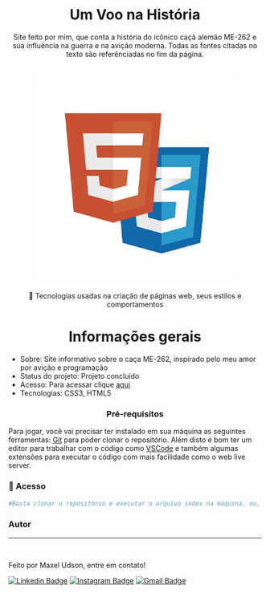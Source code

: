 <h1 align="center">Um Voo na História</h1>
<p align="center">Site feito por mim, que conta a história do icônico caçã alemão ME-262 e sua influência na guerra e na avição moderna. Todas as fontes citadas no texto são referênciadas no fim da página.</p>
<h1 align="center">
    <img src="https://github.com/Maxel-Uds/Teste_de_Codigos/blob/main/html5-css3.png" width="400px" height="400px"/>
</h1>
<p align="center">🚀 Tecnologias usadas na criação de páginas web, seus estilos e comportamentos</p>

<h1 align="center">Informações gerais</h1>

<!--ts-->
   * Sobre: Site informativo sobre o caça ME-262, inspirado pelo meu amor por avição e programação
   * Status do projeto: Projeto concluído
   * Acesso: Para acessar clique [aqui](https://maxel-uds.github.io/Site_Messerchimtt262/)
   * Tecnologias: CSS3, HTML5
<!--te-->

<h3 align="center">Pré-requisitos</h1>


Para jogar, você vai precisar ter instalado em sua máquina as seguintes ferramentas:
[Git](https://git-scm.com) para poder clonar o repositório. 
Além disto é bom ter um editor para trabalhar com o código como [VSCode](https://code.visualstudio.com/) e também algumas extensões para executar o código com mais facilidade como o web live server.

### 🎲 Acesso

```bash
#Basta clonar o repositório e executar o arquivo index na máquina, ou, dentro do VS Code, executar a extensão web live server.
```

### Autor
---

 <img style="border-radius: 50%;" src="https://avatars.githubusercontent.com/u/78319246?s=400&u=968cfcc7e65e9790aceee3c36daeecb4073bde44&v=4" width="100px;" alt=""/>
 <br />
<p>Feito por Maxel Udson, entre em contato!</p>

[![Linkedin Badge](https://img.shields.io/badge/-MaxelUdson-blue?style=flat-square&logo=Linkedin&logoColor=white&link=https://www.linkedin.com/in/maxel-udson-b7b65b203/)](https://www.linkedin.com/in/maxel-udson-b7b65b203/)
[![Instagram Badge](https://img.shields.io/badge/-maxudsom-purple?style=flat-square&logo=instagram&logoColor=white&link=https://www.instagram.com/maxudsom/)](https://www.instagram.com/maxudsom/)
[![Gmail Badge](https://img.shields.io/badge/-maxellopes32@gmail.com-c14438?style=flat-square&logo=Gmail&logoColor=white&link=mailto:maxellopes32@gmail.com)](maxellopes32@gmail.com)




